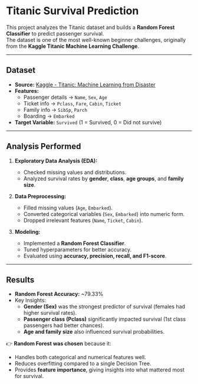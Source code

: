 # Titanic Survival Prediction  

This project analyzes the Titanic dataset and builds a **Random Forest Classifier** to predict passenger survival.  
The dataset is one of the most well-known beginner challenges, originally from the **Kaggle Titanic Machine Learning Challenge**.  

---

## Dataset  

- **Source:** [Kaggle - Titanic: Machine Learning from Disaster](https://www.kaggle.com/c/titanic)  
- **Features:**  
  - Passenger details → `Name`, `Sex`, `Age`  
  - Ticket info → `Pclass`, `Fare`, `Cabin`, `Ticket`  
  - Family info → `SibSp`, `Parch`  
  - Boarding → `Embarked`  
- **Target Variable:** `Survived` (1 = Survived, 0 = Did not survive)  

---

## Analysis Performed  

1. **Exploratory Data Analysis (EDA):**  
   - Checked missing values and distributions.  
   - Analyzed survival rates by **gender**, **class**, **age groups**, and **family size**.  

2. **Data Preprocessing:**  
   - Filled missing values (`Age`, `Embarked`).  
   - Converted categorical variables (`Sex`, `Embarked`) into numeric form.  
   - Dropped irrelevant features (`Name`, `Ticket`, `Cabin`).  

3. **Modeling:**  
   - Implemented a **Random Forest Classifier**.  
   - Tuned hyperparameters for better accuracy.  
   - Evaluated using **accuracy, precision, recall, and F1-score**.  

---

## Results  

- **Random Forest Accuracy:** ~79.33%  
- Key Insights:  
  - **Gender (Sex)** was the strongest predictor of survival (females had higher survival rates).  
  - **Passenger class (Pclass)** significantly impacted survival (1st class passengers had better chances).  
  - **Age and family size** also influenced survival probabilities.  

👉 **Random Forest was chosen** because it:  
- Handles both categorical and numerical features well.  
- Reduces overfitting compared to a single Decision Tree.  
- Provides **feature importance**, giving insights into what mattered most for survival.  
